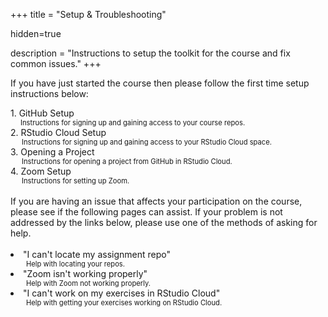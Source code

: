 +++
title = "Setup & Troubleshooting"

hidden=true

description = "Instructions to setup the toolkit for the course and fix common issues."
+++

If you have just started the course then please follow the first time setup instructions below:

<div>
  1. <a id="GitHubSetup">GitHub Setup</a>
  <dt style= "font-size: 0.8em; margin-left:16px;">Instructions for signing up and gaining access to your course repos.</dt>
</div>
<div>
  2. <a id="RStudioCloudSetup">RStudio Cloud Setup</a>
  <dt style= "font-size: 0.8em; margin-left:18px;">Instructions for signing up and gaining access to your RStudio Cloud space.</dt>
</div>
<div>
  3. <a id="OpeningaProject">Opening a Project</a>
  <dt style= "font-size: 0.8em; margin-left:18px;">Instructions for opening a project from GitHub in RStudio Cloud.</dt>
</div>
<div>
  4. <a id="ZoomSetup">Zoom Setup</a>
  <dt style= "font-size: 0.8em; margin-left:18px;">Instructions for setting up Zoom.</dt>
</div>

<br>
If you are having an issue that affects your participation on the course, please see if the following pages can assist. If your problem is not addressed by the links below, please use one of the methods of asking for <a id="help">help</a>.
<br><br>
<div>
  <li><a id="RepoHelp">"I can't locate my assignment repo"</a></li>
  <dt style= "font-size: 0.8em; margin-left:25px">Help with locating your repos.</dt>
</div>
<div>
  <li><a id="ZoomHelp">"Zoom isn't working properly"</a></li>
  <dt style= "font-size: 0.8em; margin-left:25px">Help with Zoom not working properly.</dt>
</div>

<div>
  <li><a id="ExerciseHelp">"I can't work on my exercises in RStudio Cloud"</a></li>
  <dt style= "font-size: 0.8em; margin-left:25px">Help with getting your exercises working on RStudio Cloud.</dt>
</div>